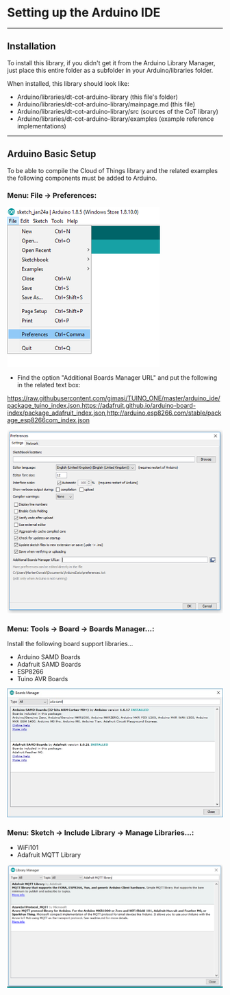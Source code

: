 # Setting up the Arduino IDE

-------------------------------------------------------------------------------
## Installation
To install this library, if you didn't get it from the Arduino Library Manager,
just place this entire folder as a subfolder in your Arduino/libraries folder.

When installed, this library should look like:

- Arduino/libraries/dt-cot-arduino-library              (this file's folder)
- Arduino/libraries/dt-cot-arduino-library/mainpage.md  (this file)
- Arduino/libraries/dt-cot-arduino-library/src          (sources of the CoT library)
- Arduino/libraries/dt-cot-arduino-library/examples     (example reference implementations)



-------------------------------------------------------------------------------
## Arduino Basic Setup
To be able to compile the Cloud of Things library and the related examples 
the following components must be added to Arduino.

### Menu: File -> Preferences:
![File Preferences](doc/File_Preferences.png)
* Find the option "Additional Boards Manager URL" and put the following in the related text box:

https://raw.githubusercontent.com/gimasi/TUINO_ONE/master/arduino_ide/package_tuino_index.json,https://adafruit.github.io/arduino-board-index/package_adafruit_index.json,http://arduino.esp8266.com/stable/package_esp8266com_index.json

![Preferences](doc/Preferences.PNG)

### Menu: Tools -> Board -> Boards Manager...:
Install the following board support libraries...
* Arduino SAMD Boards
* Adafruit SAMD Boards
* ESP8266
* Tuino AVR Boards

![Feather M0](doc/BoardsManagerPackages_FeatherM0.png)

### Menu: Sketch -> Include Library -> Manage Libraries...:
* WiFi101
* Adafruit MQTT Library

![Adafruit MQTT Library](doc/Installing_Adafruit_MQTT_lib_2.png)
